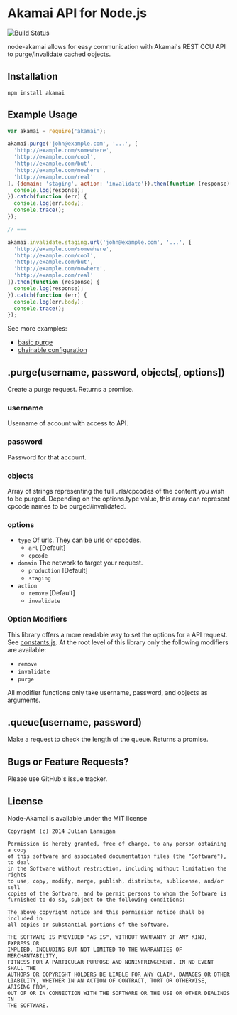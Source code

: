 # Akamai API for Node.js

[![Build Status](https://travis-ci.org/mrlannigan/node-akamai.svg)](https://travis-ci.org/mrlannigan/node-akamai)

node-akamai allows for easy communication with Akamai's REST CCU API to purge/invalidate cached objects.

## Installation

    npm install akamai

## Example Usage

```javascript
var akamai = require('akamai');

akamai.purge('john@example.com', '...', [
  'http://example.com/somewhere',
  'http://example.com/cool',
  'http://example.com/but',
  'http://example.com/nowhere',
  'http://example.com/real'
], {domain: 'staging', action: 'invalidate'}).then(function (response) {
  console.log(response);
}).catch(function (err) {
  console.log(err.body);
  console.trace();
});

// ===

akamai.invalidate.staging.url('john@example.com', '...', [
  'http://example.com/somewhere',
  'http://example.com/cool',
  'http://example.com/but',
  'http://example.com/nowhere',
  'http://example.com/real'
]).then(function (response) {
  console.log(response);
}).catch(function (err) {
  console.log(err.body);
  console.trace();
});
```

See more examples:
* [basic purge](examples/basic_purge.js)
* [chainable configuration](examples/chainable_purge.js)

## .purge(username, password, objects[, options])

Create a purge request. Returns a promise.

### username

Username of account with access to API.

### password

Password for that account.

### objects

Array of strings representing the full urls/cpcodes of the content you wish to be purged.  Depending on the options.type value, this array can represent cpcode names to be purged/invalidated.

### options

* `type` Of urls. They can be urls or cpcodes.
  * `arl` [Default]
  * `cpcode`
* `domain` The network to target your request.
  * `production` [Default]
  * `staging`
* `action`
  * `remove` [Default]
  * `invalidate`

### Option Modifiers

This library offers a more readable way to set the options for a API request.  See [constants.js](lib/constants.js#L13).  At the root level of this library only the following modifiers are available:

* `remove`
* `invalidate`
* `purge`

All modifier functions only take username, password, and objects as arguments.

## .queue(username, password)

Make a request to check the length of the queue. Returns a promise.

## Bugs or Feature Requests?

Please use GitHub's issue tracker.

## License

Node-Akamai is available under the MIT license

```
Copyright (c) 2014 Julian Lannigan

Permission is hereby granted, free of charge, to any person obtaining a copy
of this software and associated documentation files (the "Software"), to deal
in the Software without restriction, including without limitation the rights
to use, copy, modify, merge, publish, distribute, sublicense, and/or sell
copies of the Software, and to permit persons to whom the Software is
furnished to do so, subject to the following conditions:

The above copyright notice and this permission notice shall be included in
all copies or substantial portions of the Software.

THE SOFTWARE IS PROVIDED "AS IS", WITHOUT WARRANTY OF ANY KIND, EXPRESS OR
IMPLIED, INCLUDING BUT NOT LIMITED TO THE WARRANTIES OF MERCHANTABILITY,
FITNESS FOR A PARTICULAR PURPOSE AND NONINFRINGEMENT. IN NO EVENT SHALL THE
AUTHORS OR COPYRIGHT HOLDERS BE LIABLE FOR ANY CLAIM, DAMAGES OR OTHER
LIABILITY, WHETHER IN AN ACTION OF CONTRACT, TORT OR OTHERWISE, ARISING FROM,
OUT OF OR IN CONNECTION WITH THE SOFTWARE OR THE USE OR OTHER DEALINGS IN
THE SOFTWARE.
```